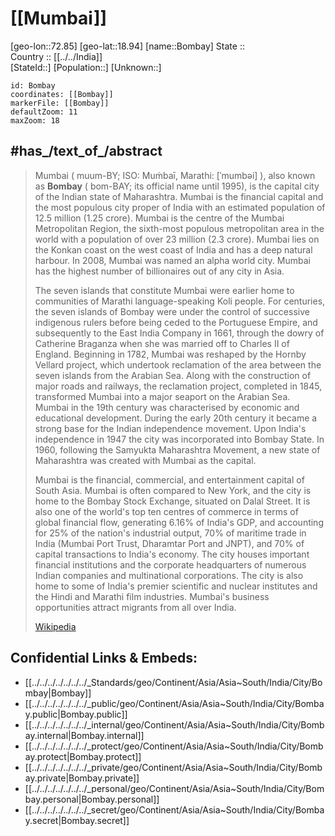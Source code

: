 ﻿---
location:
- 18.94
- 72.85
mapzoom:
- 7
- 12
mapmarker: city
type: City
SpocWebEntityId: 29263
isDeleted: false
confidential: public
tags:
- geo/City
aliases:
- Mumbai
- Bombay
has_id_wikidata: Q1156
twinned_administrative_body:
- '[[/_Standards/WikiData/WD~Durango,112813]]'
- "[[/_Standards/WikiData/WD~Honolulu_County,487704]]"
- "[[/_Standards/WikiData/WD~Saint_Petersburg,656]]"
- '[[/_Standards/WikiData/WD~Stuttgart,1022]]'
- '[[/_Standards/WikiData/WD~Manila,1461]]'
- '[[/_Standards/WikiData/WD~Jakarta,3630]]'
- '[[/_Standards/WikiData/WD~Busan,16520]]'
- '[[/_Standards/WikiData/WD~Honolulu,18094]]'
- '[[/_Standards/WikiData/WD~Berlin,64]]'
- "[[/_Standards/WikiData/WD~Los_Angeles,65]]"
- '[[/_Standards/WikiData/WD~London,84]]'
- '[[/_Standards/WikiData/WD~İzmir,35997]]'
- '[[/_Standards/WikiData/WD~Yokohama,38283]]'
- '[[/_Standards/WikiData/WD~Espoo,47034]]'
instance_of:
- '[[/_Standards/WikiData/WD~megacity,174844]]'
- '[[/_Standards/WikiData/WD~metropolis,200250]]'
- "[[/_Standards/WikiData/WD~business_cluster,745456]]"
- "[[/_Standards/WikiData/WD~state_capital,11271835]]"
- '[[/_Standards/WikiData/WD~city,515]]'
described_by_source:
- "[[/_Standards/WikiData/WD~Brockhaus_and_Efron_Encyclopedic_Dictionary,602358]]"
- "[[/_Standards/WikiData/WD~Encyclopædia_Britannica_11th_edition,867541]]"
- "[[/_Standards/WikiData/WD~The_Nuttall_Encyclopædia,3181656]]"
- "[[/_Standards/WikiData/WD~Sytin_Military_Encyclopedia,4114391]]"
- "[[/_Standards/WikiData/WD~Jewish_Encyclopedia_of_Brockhaus_and_Efron,4173137]]"
- "[[/_Standards/WikiData/WD~Small_Brockhaus_and_Efron_Encyclopedic_Dictionary,19180675]]"
- "[[/_Standards/WikiData/WD~Treccani's_Enciclopedia_on_line,65921422]]"
- "[[/_Standards/WikiData/WD~Meyer’s_Universum,_Sechster_Band,130477825]]"
located_in_time_zone: "[[/_Standards/WikiData/WD~Indian_Standard_Time,604055]]"
member_of: "[[/_Standards/WikiData/WD~Creative_Cities_Network,1139352]]"
part_of: '[[/_Standards/WikiData/WD~Konkan,1142402]]'
authority: "[[/_Standards/WikiData/WD~Brihanmumbai_Municipal_Corporation,1195653]]"
economy_of_topic: "[[/_Standards/WikiData/WD~economy_of_Mumbai,5333727]]"
geography_of_topic: "[[/_Standards/WikiData/WD~geography_of_Mumbai,5535200]]"
office_held_by_head_of_government:
- "[[/_Standards/WikiData/WD~Mayor_of_Mumbai,6797761]]"
- "[[/_Standards/WikiData/WD~Municipal_Commissioner_of_Mumbai,6936210]]"
category_for_people_buried_here: '[[/_Standards/WikiData/WD~Q32414945,32414945]]'
named_after: '[[/_Standards/WikiData/WD~Mumba,76027520]]'
head_of_government: "[[/_Standards/WikiData/WD~Iqbal_Singh_Chahal,106782866]]"
BHCL_UUID: 9d82e58f-8cc2-4c9e-b98b-2e6aa757e290
ISNI: 0000000112661998
panoramic_view:
- "http://commons.wikimedia.org/wiki/Special:FilePath/1A%3DDowntownBombay.jpg"
- "http://commons.wikimedia.org/wiki/Special:FilePath/Mumbai%20panaroma.jpg"
coordinate_location: "Point(72.8775 19.075833333)"
country: '[[/_Standards/WikiData/WD~India,668]]'
capital_of: '[[/_Standards/WikiData/WD~Maharashtra,1191]]'
located_in_the_administrative_territorial_entity: '[[/_Standards/WikiData/WD~Maharashtra,1191]]'
language_used:
- '[[/_Standards/WikiData/WD~Marathi,1571]]'
- '[[/_Standards/WikiData/WD~Urdu,1617]]'
- '[[/_Standards/WikiData/WD~Tamil,5885]]'
- '[[/_Standards/WikiData/WD~Telugu,8097]]'
- '[[/_Standards/WikiData/WD~Kannada,33673]]'
- '[[/_Standards/WikiData/WD~Konkani,34239]]'
- '[[/_Standards/WikiData/WD~Tulu,34251]]'
- '[[/_Standards/WikiData/WD~Maithili,36109]]'
- '[[/_Standards/WikiData/WD~Malayalam,36236]]'
continent: '[[/_Standards/WikiData/WD~Asia,48]]'
elevation_above_sea_level: 14
area: 603
social_media_followers: 408256
local_dialing_code: 0022
postal_code: 400001
Commons_category: Mumbai
hashtag:
- Mumbai
- मुंबई
- मुम्बई
Commons_gallery: मुंबई
image: "http://commons.wikimedia.org/wiki/Special:FilePath/Mumbai%2003-2016%2010%20skyline%20of%20Lotus%20Colony.jpg"
U_S_National_Archives_Identifier: 10044397
OmegaWiki_Defined_Meaning: 457536
official_name: Mumbai
population: 15414288
nighttime_view: "http://commons.wikimedia.org/wiki/Special:FilePath/Mumbai%20Skyline%20at%20Night.jpg"
WOEID: 2295411
page_banner: "http://commons.wikimedia.org/wiki/Special:FilePath/Mumbai%20banner%20Taj%20Mahal%20Palace%20Hotel.jpg"
locator_map_image: "http://commons.wikimedia.org/wiki/Special:FilePath/Mumbai%20locator%20map.png"
aerial_view:
- "http://commons.wikimedia.org/wiki/Special:FilePath/Mumbai%20Skyview%20near%20Airport%20173829.jpg"
- "http://commons.wikimedia.org/wiki/Special:FilePath/Mumbai%2C%20India%20%285460922649%29.jpg"
detail_map: "http://commons.wikimedia.org/wiki/Special:FilePath/Mumbai%20suburban%20rail%20map.svg"
location_map: "http://commons.wikimedia.org/wiki/Special:FilePath/Mumbaicitydistricts.png"
montage_image: "http://commons.wikimedia.org/wiki/Special:FilePath/MumbaiMontage.png"
official_website: "https://portal.mcgm.gov.in/"
IPA_transcription: ˈmumbəi
HASC: IN.MH.MC
UN_LOCODE: INBOM
licence_plate_code:
- MH-01
- MH-02
- MH-03
GitHub_topic: mumbai
subreddit: mumbai
demonym: Mumbaikar
native_label: मुंबई
inception: "1507-01-01T00:00:00Z"
---

# [[Mumbai]] 

[geo-lon::72.85] 
[geo-lat::18.94] 
[name::Bombay] 
State ::  
Country :: [[../../India]]  
[StateId::] 
[Population::] 
[Unknown::] 


```leaflet
id: Bombay
coordinates: [[Bombay]] 
markerFile: [[Bombay]] 
defaultZoom: 11 
maxZoom: 18
```

## #has_/text_of_/abstract

> Mumbai ( muum-BY; ISO: Muṁbaī, Marathi: [ˈmumbəi] ), also known as **Bombay** ( bom-BAY; its official name until 1995), is the capital city of the Indian state of Maharashtra. Mumbai is the financial capital and the most populous city proper of India with an estimated population of 12.5 million (1.25 crore). Mumbai is the centre of the Mumbai Metropolitan Region, the sixth-most populous metropolitan area in the world with a population of over 23 million (2.3 crore). Mumbai lies on the Konkan coast on the west coast of India and has a deep natural harbour. In 2008, Mumbai was named an alpha world city. Mumbai has the highest number of billionaires out of any city in Asia.
>
> The seven islands that constitute Mumbai were earlier home to communities of Marathi language-speaking Koli people. For centuries, the seven islands of Bombay were under the control of successive indigenous rulers before being ceded to the Portuguese Empire, and subsequently to the East India Company in 1661, through the dowry of Catherine Braganza when she was married off to Charles II of England. Beginning in 1782, Mumbai was reshaped by the Hornby Vellard project, which undertook reclamation of the area between the seven islands from the Arabian Sea. Along with the construction of major roads and railways, the reclamation project, completed in 1845, transformed Mumbai into a major seaport on the Arabian Sea. Mumbai in the 19th century was characterised by economic and educational development. During the early 20th century it became a strong base for the Indian independence movement. Upon India's independence in 1947 the city was incorporated into Bombay State. In 1960, following the Samyukta Maharashtra Movement, a new state of Maharashtra was created with Mumbai as the capital.
>
> Mumbai is the financial, commercial, and entertainment capital of South Asia. Mumbai is often compared to New York, and the city is home to the Bombay Stock Exchange, situated on Dalal Street. It is also one of the world's top ten centres of commerce in terms of global financial flow, generating 6.16% of India's GDP, and accounting for 25% of the nation's industrial output, 70% of maritime trade in India (Mumbai Port Trust, Dharamtar Port and JNPT), and 70% of capital transactions to India's economy. The city houses important financial institutions and the corporate headquarters of numerous Indian companies and multinational corporations. The city is also home to some of India's premier scientific and nuclear institutes and the Hindi and Marathi film industries. Mumbai's business opportunities attract migrants from all over India.
>
> [Wikipedia](https://en.wikipedia.org/wiki/Mumbai) 


## Confidential Links & Embeds: 
- [[../../../../../../../_Standards/geo/Continent/Asia/Asia~South/India/City/Bombay|Bombay]] 
- [[../../../../../../../_public/geo/Continent/Asia/Asia~South/India/City/Bombay.public|Bombay.public]] 
- [[../../../../../../../_internal/geo/Continent/Asia/Asia~South/India/City/Bombay.internal|Bombay.internal]] 
- [[../../../../../../../_protect/geo/Continent/Asia/Asia~South/India/City/Bombay.protect|Bombay.protect]] 
- [[../../../../../../../_private/geo/Continent/Asia/Asia~South/India/City/Bombay.private|Bombay.private]] 
- [[../../../../../../../_personal/geo/Continent/Asia/Asia~South/India/City/Bombay.personal|Bombay.personal]] 
- [[../../../../../../../_secret/geo/Continent/Asia/Asia~South/India/City/Bombay.secret|Bombay.secret]] 
